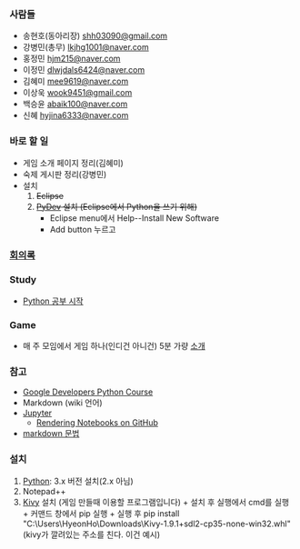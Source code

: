 ### 사람들
* 송현호(동아리장) shh03090@gmail.com
* 강병민(총무) lkjhg1001@naver.com
* 홍정민 hjm215@naver.com
* 이정민 dlwjdals6424@naver.com
* 김혜미 mee9619@naver.com
* 이상욱 wook9451@gmail.com
* 백승윤 abaik100@naver.com
* 신혜   hyjina6333@naver.com

### 바로 할 일
* 게임 소개 페이지 정리(김혜미)
* 숙제 게시판 정리(강병민)
* 설치
    1. ~~Eclipse~~
    1. ~~[PyDev](http://www.pydev.org/) 설치 (Eclipse에서 Python을 쓰기 위해)~~
        * Eclipse menu에서 Help--Install New Software
        * Add button 누르고
    
### [회의록](../../wiki/시작-회의록)

### Study
* [Python 공부 시작](../../wiki/Python-공부-시작)

### Game
* 매 주 모임에서 게임 하나(인디건 아니건) 5분 가량 [소개](../../wiki/소개)

### 참고
* [Google Developers Python Course](https://www.youtube.com/playlist?list=PLfZeRfzhgQzTMgwFVezQbnpc1ck0I6CQl)
* Markdown (wiki 언어)
* [Jupyter](http://jupyter.org/)
    * [Rendering Notebooks on GitHub](http://blog.jupyter.org/2015/05/07/rendering-notebooks-on-github/)
* [markdown 문법](http://rmarkdown.rstudio.com/authoring_basics.html)

### 설치
1. [Python](https://www.python.org/): 3.x 버전 설치(2.x 아님)
2. Notepad++
3. [Kivy](http://www.lfd.uci.edu/~gohlke/pythonlibs/#kivy) 설치 (게임 만들때 이용할 프로그램입니다)
       + 설치 후 실행에서 cmd를 실행
       + 커맨드 창에서 pip 실행
       + 실행 후 pip install "C:\Users\HyeonHo\Downloads\Kivy-1.9.1+sdl2-cp35-none-win32.whl"(kivy가 깔려있는 주소를 친다. 이건 예시)
